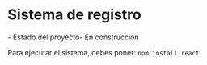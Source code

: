 <h1>Sistema de registro</h1>
- Estado del proyecto- En construcción

Para ejecutar el sistema, debes  poner:
```npm install react```



